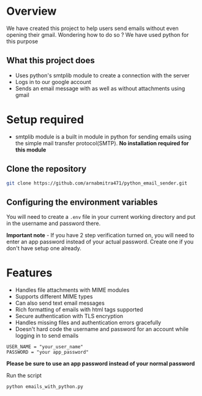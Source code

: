 # Overview

We have created this project to help users send emails without even opening their gmail. Wondering how to do so ? We have used python for this purpose

## What this project does

* Uses python's smtplib module to create a connection with the server
* Logs in to our google account
* Sends an email message with as well as without attachments using gmail


# Setup required

* smtplib module is a built in module in python for sending emails using the simple mail transfer protocol(SMTP). **No installation required for  this module**

## Clone the repository

```bash
git clone https://github.com/arnabmitra471/python_email_sender.git
```
## Configuring the environment variables
You will need to create a `.env` file in your current working directory and put in the username and password there.

**Important note** - If you have 2 step verification turned on, you will need to enter an app password instead of your actual password. Create one if you don't have setup one already.

# Features
* Handles file attachments with MIME modules
* Supports different MIME types
* Can also send text email messages
* Rich formatting of emails with html tags supported
* Secure authentication with TLS encryption
* Handles missing files and authentication errors gracefully
* Doesn't hard code the username and password for an account while logging in to send emails


```properties
USER_NAME = "your_user_name"
PASSWORD = "your app_password"
```

**Please be sure to use an app password instead of your normal password**

Run the script
```shell
python emails_with_python.py
```




